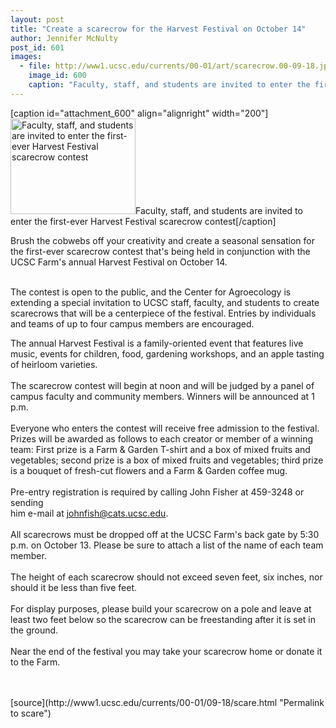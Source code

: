 ```yaml
---
layout: post
title: "Create a scarecrow for the Harvest Festival on October 14"
author: Jennifer McNulty
post_id: 601
images:
  - file: http://www1.ucsc.edu/currents/00-01/art/scarecrow.00-09-18.jpg
    image_id: 600
    caption: "Faculty, staff, and students are invited to enter the first-ever Harvest Festival scarecrow contest"
---
```


[caption id="attachment_600" align="alignright" width="200"]<a href="http://localhost/mysite/wp-content/uploads/2000/09/scarecrow.00-09-18.jpg"><img class="size-full wp-image-600" src="http://localhost/mysite/wp-content/uploads/2000/09/scarecrow.00-09-18.jpg" alt="Faculty, staff, and students are invited to enter the first-ever Harvest Festival scarecrow contest" width="200" height="153" /></a>Faculty, staff, and students are invited to enter the first-ever Harvest Festival scarecrow contest[/caption]
<p>
  Brush the cobwebs off your creativity and create a seasonal sensation for the first-ever scarecrow contest that's being held in conjunction with the UCSC Farm's annual Harvest Festival on October 14.
</p><br>
The contest is open to the public, and the Center for Agroecology is extending a special invitation to UCSC staff, faculty, and students to create scarecrows that will be a centerpiece of the festival. Entries by individuals and teams of up to four campus members are encouraged.
<p>
  The annual Harvest Festival is a family-oriented event that features live music, events for children, food, gardening workshops, and an apple tasting of heirloom varieties.<br>
  <br>
  The scarecrow contest will begin at noon and will be judged by a panel of campus faculty and community members. Winners will be announced at 1 p.m.<br>
  <br>
  Everyone who enters the contest will receive free admission to the festival. Prizes will be awarded as follows to each creator or member of a winning team: First prize is a Farm &amp; Garden T-shirt and a box of mixed fruits and vegetables; second prize is a box of mixed fruits and vegetables; third prize is a bouquet of fresh-cut flowers and a Farm &amp; Garden coffee mug.<br>
  <br>
  Pre-entry registration is required by calling John Fisher at 459-3248 or sending<br>
  him e-mail at <a href="mailto:johnfish@cats.ucsc.edu">johnfish@cats.ucsc.edu</a>.<br>
  <br>
  All scarecrows must be dropped off at the UCSC Farm's back gate by 5:30 p.m. on October 13. Please be sure to attach a list of the name of each team member.<br>
  <br>
  The height of each scarecrow should not exceed seven feet, six inches, nor should it be less than five feet.<br>
  <br>
  For display purposes, please build your scarecrow on a pole and leave at least two feet below so the scarecrow can be freestanding after it is set in the ground.<br>
  <br>
  Near the end of the festival you may take your scarecrow home or donate it<br>
  to the Farm.<br>
  <br>
  <br>

</p>
[source](http://www1.ucsc.edu/currents/00-01/09-18/scare.html "Permalink to scare")
